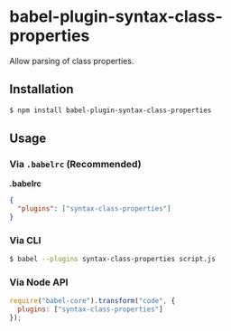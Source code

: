 # babel-plugin-syntax-class-properties

Allow parsing of class properties.

## Installation

```sh
$ npm install babel-plugin-syntax-class-properties
```

## Usage

### Via `.babelrc` (Recommended)

**.babelrc**

```json
{
  "plugins": ["syntax-class-properties"]
}
```

### Via CLI

```sh
$ babel --plugins syntax-class-properties script.js
```

### Via Node API

```javascript
require("babel-core").transform("code", {
  plugins: ["syntax-class-properties"]
});
```
